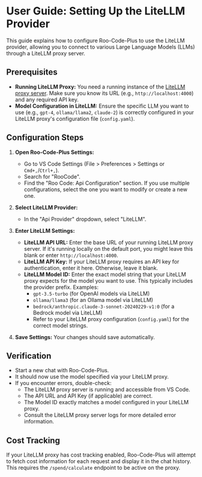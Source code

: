 # User Guide: Setting Up the LiteLLM Provider

This guide explains how to configure Roo-Code-Plus to use the LiteLLM provider, allowing you to connect to various Large Language Models (LLMs) through a LiteLLM proxy server.

## Prerequisites

*   **Running LiteLLM Proxy:** You need a running instance of the [LiteLLM proxy server](https://docs.litellm.ai/docs/proxy_server). Make sure you know its URL (e.g., `http://localhost:4000`) and any required API key.
*   **Model Configuration in LiteLLM:** Ensure the specific LLM you want to use (e.g., `gpt-4`, `ollama/llama2`, `claude-2`) is correctly configured in your LiteLLM proxy's configuration file (`config.yaml`).

## Configuration Steps

1.  **Open Roo-Code-Plus Settings:**
    *   Go to VS Code Settings (File > Preferences > Settings or `Cmd+,`/`Ctrl+,`).
    *   Search for "RooCode".
    *   Find the "Roo Code: Api Configuration" section. If you use multiple configurations, select the one you want to modify or create a new one.

2.  **Select LiteLLM Provider:**
    *   In the "Api Provider" dropdown, select "LiteLLM".

3.  **Enter LiteLLM Settings:**
    *   **LiteLLM API URL:** Enter the base URL of your running LiteLLM proxy server. If it's running locally on the default port, you might leave this blank or enter `http://localhost:4000`.
    *   **LiteLLM API Key:** If your LiteLLM proxy requires an API key for authentication, enter it here. Otherwise, leave it blank.
    *   **LiteLLM Model ID:** Enter the exact model string that your LiteLLM proxy expects for the model you want to use. This typically includes the provider prefix. Examples:
        *   `gpt-3.5-turbo` (for OpenAI models via LiteLLM)
        *   `ollama/llama3` (for an Ollama model via LiteLLM)
        *   `bedrock/anthropic.claude-3-sonnet-20240229-v1:0` (for a Bedrock model via LiteLLM)
        *   Refer to your LiteLLM proxy configuration (`config.yaml`) for the correct model strings.

4.  **Save Settings:** Your changes should save automatically.

## Verification

*   Start a new chat with Roo-Code-Plus.
*   It should now use the model specified via your LiteLLM proxy.
*   If you encounter errors, double-check:
    *   The LiteLLM proxy server is running and accessible from VS Code.
    *   The API URL and API Key (if applicable) are correct.
    *   The Model ID exactly matches a model configured in your LiteLLM proxy.
    *   Consult the LiteLLM proxy server logs for more detailed error information.

## Cost Tracking

If your LiteLLM proxy has cost tracking enabled, Roo-Code-Plus will attempt to fetch cost information for each request and display it in the chat history. This requires the `/spend/calculate` endpoint to be active on the proxy.